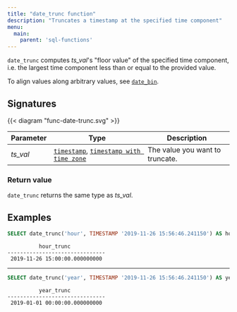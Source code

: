 ```yaml
---
title: "date_trunc function"
description: "Truncates a timestamp at the specified time component"
menu:
  main:
    parent: 'sql-functions'
---
```


`date_trunc` computes _ts_val_'s "floor value" of the specified time component,
i.e. the largest time component less than or equal to the provided value.

To align values along arbitrary values, see [`date_bin`].

## Signatures

{{< diagram "func-date-trunc.svg" >}}

Parameter | Type | Description
----------|------|------------
_ts_val_ | [`timestamp`], [`timestamp with time zone`] | The value you want to truncate.

### Return value

`date_trunc` returns the same type as _ts_val_.

## Examples

```sql
SELECT date_trunc('hour', TIMESTAMP '2019-11-26 15:56:46.241150') AS hour_trunc;
```
```nofmt
          hour_trunc
-------------------------------
 2019-11-26 15:00:00.000000000
```
<hr/>

```sql
SELECT date_trunc('year', TIMESTAMP '2019-11-26 15:56:46.241150') AS year_trunc;
```
```nofmt
          year_trunc
-------------------------------
 2019-01-01 00:00:00.000000000
```

[`date_bin`]: ../date-bin
[`timestamp`]: ../../types/timestamp
[`timestamp with time zone`]: ../../types/timestamptz
